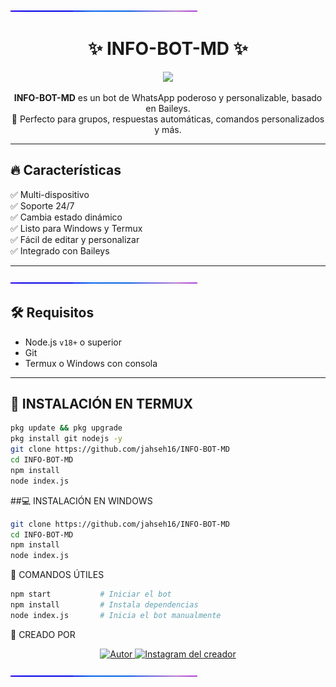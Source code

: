 ![line](https://github.com/AnderMendoza/AnderMendoza/raw/main/assets/line-neon.gif)
<h1 align="center">
✨ INFO-BOT-MD ✨
</h1>

<p <p align="center">
  <img src="https://i.ibb.co/ymYhbMKg/catalogo.jpg" width="300">
</p>

<p align="center">
  <b>INFO-BOT-MD</b> es un bot de WhatsApp poderoso y personalizable, basado en Baileys. <br>
  🚀 Perfecto para grupos, respuestas automáticas, comandos personalizados y más.
</p>

---

## 🔥 Características

✅ Multi-dispositivo  
✅ Soporte 24/7  
✅ Cambia estado dinámico  
✅ Listo para Windows y Termux  
✅ Fácil de editar y personalizar  
✅ Integrado con Baileys  

---
![line](https://github.com/AnderMendoza/AnderMendoza/raw/main/assets/line-neon.gif)

## 🛠️ Requisitos

- Node.js `v18+` o superior
- Git
- Termux o Windows con consola

---

## 📲 INSTALACIÓN EN TERMUX

```bash
pkg update && pkg upgrade
pkg install git nodejs -y
git clone https://github.com/jahseh16/INFO-BOT-MD
cd INFO-BOT-MD
npm install
node index.js
```
##💻 INSTALACIÓN EN WINDOWS

```bash
git clone https://github.com/jahseh16/INFO-BOT-MD
cd INFO-BOT-MD
npm install
node index.js
```
🚀 COMANDOS ÚTILES

```bash
npm start           # Iniciar el bot
npm install         # Instala dependencias
node index.js       # Inicia el bot manualmente
```
👑 CREADO POR

<p align="center">
  <a href="https://wa.me/51935040872">
    <img title="Autor" src="https://img.shields.io/badge/JAHSEH OFC-SAKURA?style=for-the-badge&logo=whatsapp">
  </a>
  <a href="https://instagram.com/jahseh_hc">
    <img title="Instagram del creador" src="https://img.shields.io/badge/@jahseh_hc-purple?style=for-the-badge&logo=instagram">
  </a>
</p>

![line](https://github.com/AnderMendoza/AnderMendoza/raw/main/assets/line-neon.gif)
